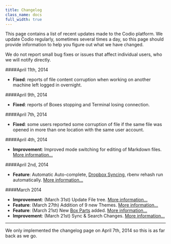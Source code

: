 ```yaml
---
title: Changelog
class_name: docs
full_width: true
---
```


This page contains a list of recent updates made to the Codio platform. We update Codio regularly, sometimes several times a day, so this page should provide information to help you figure out what we have changed.

We do not report small bug fixes or issues that affect individual users, who we will notify directly.

####April 11th, 2014
- **Fixed**: reports of file content corruption when working on another machine left logged in overnight.

####April 9th, 2014
- **Fixed**: reports of Boxes stopping and Terminal losing connection.

####April 7th, 2014
- **Fixed**: some users reported some corruption of file if the same file was opened in more than one location with the same user account.

####April 4th, 2014
- **Improvement**: Improved mode switching for editing of Markdown files. [More information...](/blog/2014/04/improved-mode-switching/)

####April 2nd, 2014
- **Feature**: Automatic Auto-complete, [Dropbox Syncing](/docs/specifics/dropbox.html), rbenv rehash run automatically. [More information...](/blog/2014/04/auto-complete-dropbox-rbenv-rehash/)

####March 2014
- **Improvement**: (March 31st) Update File tree. [More information...](/blog/2014/03/new-file-tree/)
- **Feature**: (March 27th) Addition of 9 new Themes. [More information...](/blog/2014/03/themes/)
- **Feature**: (March 21st) New [Box Parts](/docs/boxes/box-parts.html) added. [More information...](/blog/2014/03/new-parts/)
- **Improvement**: (March 21st) Sync & Search Changes. [More information...](/blog/2014/03/sync-and-search/)


---

We only implemented the changelog page on April 7th, 2014 so this is as far back as we go.


